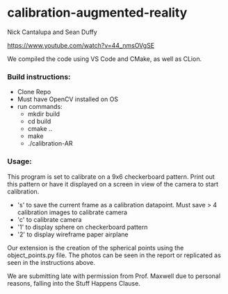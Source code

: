 # calibration-augmented-reality

Nick Cantalupa and Sean Duffy

https://www.youtube.com/watch?v=44_nmsOVgSE

We compiled the code using VS Code and CMake, as well as CLion. 

### Build instructions:
- Clone Repo
- Must have OpenCV installed on OS
- run commands: 
    - mkdir build
    - cd build
    - cmake ..
    - make
    - ./calibration-AR 

### Usage:
This program is set to calibrate on a 9x6 checkerboard pattern. Print out this pattern or have it displayed on a screen in view of the camera to start calibration. 
- 's' to save the current frame as a calibration datapoint. Must save > 4 calibration images to calibrate camera
- 'c' to calibrate camera 
- '1' to display sphere on checkerboard pattern
- '2' to display wireframe paper airplane

Our extension is the creation of the spherical points using the object_points.py file. The photos can be seen in the report or replicated as seen in the instructions above.

We are submitting late with permission from Prof. Maxwell due to personal reasons, falling into the Stuff Happens Clause.
